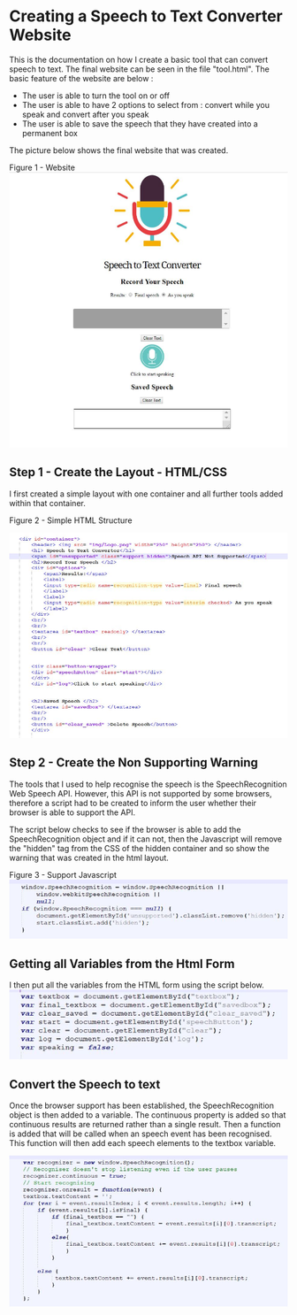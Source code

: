 <h1> Creating a Speech to Text Converter Website</h1> 

This is the documentation on how I create a basic tool that can convert speech to text. The final website can be seen in the file "tool.html". The basic feature of the website are below :

<ul>
  <li>The user is able to turn the tool on or off </li>
  <li> The user is able to have 2 options to select from : convert while you speak and convert after you speak</li>
  <li> The user is able to save the speech that they have created into a permanent box </li>
</ul>

 The picture below shows the final website that was created. 
 
 Figure 1 - Website 
<img src="Final_Website.JPG"> 

<h2> Step 1 - Create the Layout - HTML/CSS </h2> 

I first created a simple layout with one container and all further tools added within that container.  

Figure 2 - Simple HTML Structure 

<img src="html_layout.JPG">

<h2> Step 2 - Create the Non Supporting Warning </h2> 

The tools that I used to help recognise the speech is the SpeechRecognition Web Speech API. However, this API is not supported by some browsers, therefore a script had to be created to inform the user whether their browser is able to support the API. 

The script below checks to see if the browser is able to add the SpeechRecognition object and if it can not, then the Javascript will remove the "hidden" tag from the CSS of the hidden container and so show the warning that was created in the html layout.


Figure 3 - Support Javascript
<img src="support_javascript.JPG">

<h2> Getting all Variables from the Html Form </h2>

I then put all the variables from the HTML form  using the script below. 
<img src="variables.JPG">

<h2> Convert the Speech to text </h2> 

Once the browser support has been established, the SpeechRecognition object is then added to a variable. The continuous property is added so that continuous results are returned rather than a single result. Then a function is added that will be called when an speech event has been recognised. This function will then add each speech elements to the textbox variable.  
 
<img src="convert_speech.JPG">
